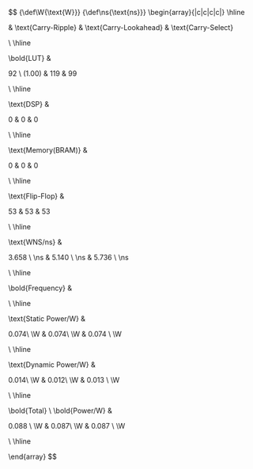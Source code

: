 $$
{\def\W{\text{W}}}
{\def\ns{\text{ns}}}
\begin{array}{|c|c|c|c|}
\hline

& \text{Carry-Ripple} & \text{Carry-Lookahead} & \text{Carry-Select}

\\ \hline

\bold{LUT} &

92 \ (1.00) & 119 & 99

\\ \hline

\text{DSP} &

0 & 0 & 0

\\ \hline

\text{Memory(BRAM)} &

0 & 0 & 0

\\ \hline

\text{Flip-Flop} &

53 & 53 & 53

\\ \hline

\text{WNS/ns} &

3.658 \ \ns & 5.140 \ \ns & 5.736 \ \ns

\\ \hline

\bold{Frequency} &



\\ \hline

\text{Static Power/W} & 

0.074\ \W & 0.074\ \W & 0.074 \ \W

\\ \hline 

\text{Dynamic Power/W} & 

0.014\ \W & 0.012\ \W & 0.013 \ \W

\\ \hline

\bold{Total} \ \bold{Power/W} &

0.088 \ \W & 0.087\ \W & 0.087 \ \W

\\ \hline

\end{array}
$$


